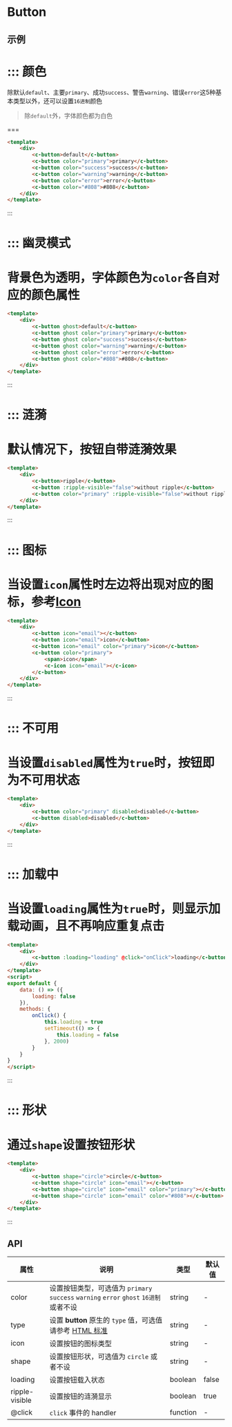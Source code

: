 # Button


## 示例

::: 颜色
===
除默认`default`、主要`primary`、成功`success`、警告`warning`、错误`error`这5种基本类型以外，还可以设置`16进制`颜色
> 除`default`外，字体颜色都为白色

===
```html
<template>
	<div>
		<c-button>default</c-button>
		<c-button color="primary">primary</c-button>
		<c-button color="success">success</c-button>
		<c-button color="warning">warning</c-button>
		<c-button color="error">error</c-button>
		<c-button color="#808">#808</c-button>
	</div>
</template>
```
:::

::: 幽灵模式
===
背景色为透明，字体颜色为`color`各自对应的颜色属性
===
```html
<template>
	<div>
		<c-button ghost>default</c-button>
		<c-button ghost color="primary">primary</c-button>
		<c-button ghost color="success">success</c-button>
		<c-button ghost color="warning">warning</c-button>
		<c-button ghost color="error">error</c-button>
		<c-button ghost color="#808">#808</c-button>
	</div>
</template>
```
:::

::: 涟漪
===
默认情况下，按钮自带涟漪效果
===
```html
<template>
	<div>
		<c-button>ripple</c-button>
		<c-button :ripple-visible="false">without ripple</c-button>
		<c-button color="primary" :ripple-visible="false">without ripple</c-button>
	</div>
</template>
```
:::


::: 图标
===
当设置`icon`属性时左边将出现对应的图标，参考[**Icon**](#/icon)
===
```html
<template>
	<div>
		<c-button icon="email"></c-button>
		<c-button icon="email">icon</c-button>
		<c-button icon="email" color="primary">icon</c-button>
		<c-button color="primary">
			<span>icon</span>
			<c-icon icon="email"></c-icon>
		</c-button>
	</div>
</template>
```
:::


::: 不可用
===
当设置`disabled`属性为`true`时，按钮即为不可用状态
===
```html
<template>
	<div>
		<c-button color="primary" disabled>disabled</c-button>
		<c-button disabled>disabled</c-button>
	</div>
</template>
```
:::


::: 加载中
===
当设置`loading`属性为`true`时，则显示加载动画，且不再响应重复点击
===
```html
<template>
	<div>
		<c-button :loading="loading" @click="onClick">loading</c-button>
	</div>
</template>
<script>
export default {
	data: () => ({
		loading: false
	}),
	methods: {
		onClick() {
			this.loading = true
			setTimeout(() => {
				this.loading = false
			}, 2000)
		}
	}
}
</script>
```
:::


::: 形状
===
通过`shape`设置按钮形状
===
```html
<template>
	<div>
		<c-button shape="circle">circle</c-button>
		<c-button shape="circle" icon="email"></c-button>
		<c-button shape="circle" icon="email" color="primary"></c-button>
		<c-button shape="circle" icon="email" color="#808"></c-button>
	</div>
</template>
```
:::



## API


| 属性             | 说明                                       | 类型       | 默认值   |
| -------------- | ---------------------------------------- | -------- | ----- |
| color          | 设置按钮类型，可选值为 `primary` `success` `warning` `error` `ghost` `16进制` 或者不设 | string   | -     |
| type           | 设置 **button** 原生的 `type` 值，可选值请参考 [HTML 标准](https://developer.mozilla.org/en-US/docs/Web/HTML/Element/button#attr-type) | string   | -     |
| icon           | 设置按钮的图标类型                                | string   | -     |
| shape          | 设置按钮形状，可选值为 `circle` 或者不设                | string   | -     |
| loading        | 设置按钮载入状态                                 | boolean  | false |
| ripple-visible | 设置按钮的涟漪显示                                | boolean  | true  |
| @click         | `click` 事件的 handler                      | function | -     |
